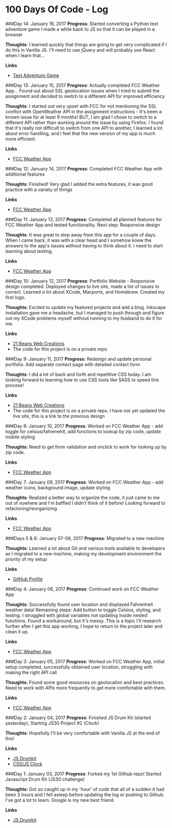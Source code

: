 # 100 Days Of Code - Log

###Day 14: January 16, 2017
**Progress**: Started converting a Python text adventure game I made a while back to JS so that it can be played in a browser

**Thoughts**: I learned quickly that things are going to get very complicated if I do this in Vanilla JS. I'll need to use jQuery and will probably use React when I learn that...

**Links** 
* [Text Adventure Game](https://github.com/shellyduggal/text_adventure)



###Day 13: January 15, 2017
**Progress**: Actually completed FCC Weather App... Found out about SSL geolocation issues when I tried to submit the assignment and decided to switch to a different API for improved efficiency

**Thoughts**: I started out very upset with FCC for not mentioning the SSL conflict with OpenWeather API in the assignment instructions - It's been a known issue for at least 9 months! BUT, I am glad I chose to switch to a different API rather than working around the issue by using Firefox. I found that it's really not difficult to switch from one API to another, I learned a lot about error handling, and I feel that the new version of my app is much more efficient. 

**Links** 
* [FCC Weather App](https://github.com/shellyduggal/fcc_weather)



###Day 12: January 14, 2017
**Progress**: Completed FCC Weather App with additional features

**Thoughts**: Finished! Very glad I added the extra features, it was good practice with a variety of things

**Links** 
* [FCC Weather App](https://github.com/shellyduggal/fcc_weather)



###Day 11: January 13, 2017
**Progress**: Completed all planned features for FCC Weather App and tested functionality. Next step: Responsive design

**Thoughts**: It was great to step away from this app for a couple of days. When I came back, it was with a clear head and I somehow knew the answers to the app's issues without having to think about it. I need to start learning about testing. 

**Links** 
* [FCC Weather App](https://github.com/shellyduggal/fcc_weather)



###Day 10: January 12, 2017
**Progress**: Portfolio Website - Responsive design completed. Deployed changes to live site, made a list of issues to correct. Learned *a lot* about XCode, Macports, and Homebrew. Created my first logo.

**Thoughts**: Excited to update my featured projects and add a blog. Inkscape installation gave me a headache, but I managed to push through and figure out my XCode problems myself without running to my husband to do it for me. 

**Links** 
* [21 Beans Web Creations](http://www.21beans.com)
* The code for this project is on a private repo



###Day 9: January 11, 2017
**Progress**: Redesign and update personal portfolio. Add separate contact page with detailed contact form

**Thoughts**: I did a lot of back and forth and repetitive CSS today. I am looking forward to learning how to use CSS tools like SASS to speed this process!

**Links** 
* [21 Beans Web Creations](http://www.21beans.com)
* The code for this project is on a private repo. I have not yet updated the live site, this is a link to the previous design



###Day 8: January 10, 2017
**Progress**: Worked on FCC Weather App - add toggle for celsius/fahrenehit, add functions to lookup by zip code, update mobile styling

**Thoughts**: Need to get form validation and onclick to work for looking up by zip code.

**Links** 
* [FCC Weather App](https://github.com/shellyduggal/fcc_weather)



###Day 7: January 09, 2017
**Progress**: Worked on FCC Weather App - add weather icons, background image, update styling

**Thoughts**: Realized a better way to organize the code, it just came to me out of nowhere and I'm baffled I didn't think of it before! Looking forward to refactoring/reorganizing 

**Links** 
* [FCC Weather App](https://github.com/shellyduggal/fcc_weather)



###Days 5 & 6: January 07-08, 2017
**Progress**: Migrated to a new machine

**Thoughts**: Learned a lot about Git and various tools available to developers as I migrated to a new machine, making my development environment the priority of my setup

**Links** 
* [GitHub Profile](https://github.com/shellyduggal)



###Day 4: January 06, 2017
**Progress**: Continued work on FCC Weather App

**Thoughts**: Successfully found user location and displayed Fahrenheit weather data! Remaining steps: Add button to toggle Celsius, styling, and testing. I struggled with global variables not updating inside nested functions. Found a workaround, but it's messy. This is a topic I'll research further after I get this app working, I hope to return to the project later and clean it up. 

**Links** 
* [FCC Weather App](https://github.com/shellyduggal/fcc_weather)



###Day 3: January 05, 2017
**Progress**: Worked on FCC Weather App, initial setup completed, successfully obtained user location, struggling with making the right API call

**Thoughts**: Found some good resources on geolocation and best practices. Need to work with APIs more frequently to get more comfortable with them. 

**Links** 
* [FCC Weather App](https://github.com/shellyduggal/fcc_weather)



###Day 2: January 04, 2017
**Progress**: Finished JS Drum Kit (started yesterday), Starting JS30 Project #2 (Clock)

**Thoughts**: Hopefully I'll be very comfortable with Vanilla JS at the end of this! 

**Links** 
* [JS Drumkit](https://github.com/shellyduggal/01-JS30-Drumkit)
* [CSS/JS Clock](https://github.com/shellyduggal/JS30-02-Clock)



###Day 1: January 03, 2017
**Progress**: Forked my 1st Github repo! Started Javascript Drum Kit (JS30 challenge)

**Thoughts**: Got so caught up in my 'hour' of code that all of a sudden it had been 3 hours and I fell asleep before updating the log or pushing to Github. I've got a lot to learn. Google is my new best friend. 

**Links**
* [JS Drumkit](https://github.com/shellyduggal/01-JS30-Drumkit)
